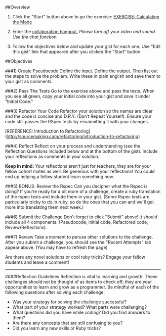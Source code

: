 ##Overview

1. Click the "Start" button above to go the exercise: <a href="http://socrates.devbootcamp.com/exercises/17" target="_blank">EXERCISE: Calculating the Mode</a>

2. Enter the <a href="https://plus.google.com/hangouts/_/event/cn84s0i6f761j9rpv4a3ljddg0o?authuser=1&hl=en" target="_blank">collaboration hangout.</a> *Please turn off your video and sound. Use the chat function.*

3. Follow the objectives below and update your gist for each one.  Use "Edit this gist" link that appeared after you clicked the "Start" button.

##Objectives

###1) Create Pseudocode
Define the input.  Define the output.  Then list out the steps to solve the problem.  Write these in plain english and save them to your gist as comments.

###2) Pass The Tests
Go to the exercise above and pass the tests.  When you see all green, copy your initial code into your gist and save it under "Initial Code."

###3) Refactor Your Code
Refactor your solution so the names are clear and the code is concise and D.R.Y. (Don’t Repeat Yourself). Ensure your code still passes the RSpec tests by resubmitting it with your changes. 

[REFERENCE: Introduction to Refactoring] (http://sourcemaking.com/refactoring/introduction-to-refactoring)  

###4) Reflect
Reflect on your process and understanding (see the Reflection Questions included below and at the bottom of the gist). Include your reflections as comments in your solution.  

**Keep in mind:** Your reflections aren't just for teachers, they are for your fellow cohort mates as well.  Be generous with your reflections!  You could end up helping a fellow student learn something new.

###5) BONUS: Review the Rspec
Can you decipher what the Rspec is doing?  If you're ready for a bit more of a challenge, create a ruby translation of the rspec tests and include them in your gist.  (Some Rspec tests are particularly tricky to do in ruby, so do the ones that you can and we'll get more into translating them next week.)

###6) Submit the Challenge
Don't forget to click "Submit" above!  It should include all 4 components: (Pseudocode, Initial code,  Refactored code, Review/Reflections).

###7) Review
Take a moment to peruse other solutions to the challenge.  After you submit a challenge, you should see the "Recent Attempts" tab appear above. (You may have to refresh the page) 

Are there any novel solutions or cool ruby tricks?  Engage your fellow students and leave a comment! 

-------------------------------------------------------------------------


####Reflection Guidelines
Reflection is vital to learning and growth. These challenges should not be thought of as items to check off; they are your opportunities to learn and grow as a programmer. Be mindful of each of the following questions after solving each challenge:   

* Was your strategy for solving the challenge successful?    
* What part of your strategy worked? What parts were challenging?  
* What questions did you have while coding? Did you find answers to them?  
* Are there any concepts that are still confusing to you?  
* Did you learn any new skills or Ruby tricks?